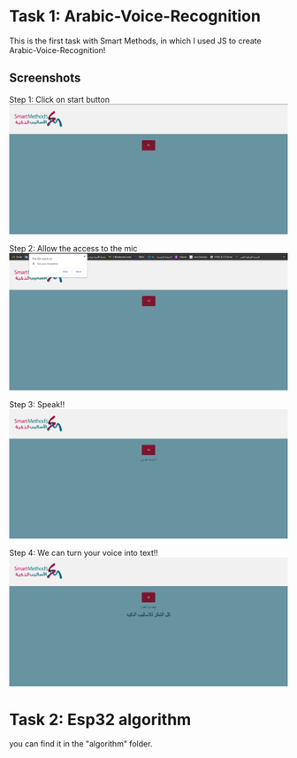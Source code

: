 # Task 1: Arabic-Voice-Recognition


This is the first task with Smart Methods, in which I used JS to create Arabic-Voice-Recognition! 

## Screenshots

Step 1: Click on start button
![App Screenshot](img/img0.png)

Step 2: Allow the access to the mic
![App Screenshot](img/img2.png)

Step 3: Speak!! 
![App Screenshot](img/img3.png)

Step 4: We can turn your voice into text!!
![App Screenshot](img/img1.png)

# Task 2: Esp32 algorithm 
you can find it in the "algorithm" folder.
